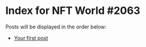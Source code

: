 # Index for NFT World #2063
Posts will be displayed in the order below:

- [Your first post](./001-first.md)

